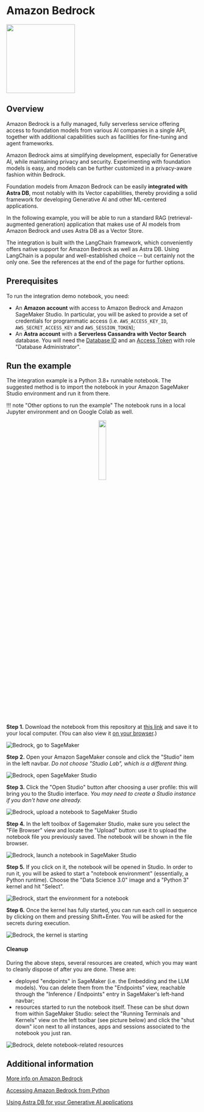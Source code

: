 # Amazon Bedrock

<div class="nosurface" markdown="1">
<img src="../../../../img/bedrock/bedrock.png"  style="height: 180px;" />
</div>

## Overview

Amazon Bedrock is a fully managed, fully serverless service offering access to
foundation models from various AI companies in a single API, together with
additional capabilities such as facilities for fine-tuning and agent frameworks.

Amazon Bedrock aims at simplifying development, especially for Generative AI,
while maintaining privacy and security. Experimenting with foundation models
is easy, and models can be further customized in a privacy-aware fashion
within Bedrock.

Foundation models from Amazon Bedrock can be easily **integrated with Astra DB**,
most notably with its Vector capabilities, thereby providing a solid framework for
developing Generative AI and other ML-centered applications.

In the following example, you will be able to run a standard RAG
(retrieval-augmented generation) application
that makes use of AI models from Amazon Bedrock and uses Astra DB as a Vector Store.

The integration is built with the LangChain framework, which conveniently offers
native support for Amazon Bedrock as well as Astra DB. Using LangChain is a popular
and well-established choice -- but certainly not the only one. See the references at
the end of the page for further options.


## Prerequisites

To run the integration demo notebook, you need:

- An **Amazon account** with access to Amazon Bedrock and Amazon SageMaker Studio. In particular, you will be asked to provide a set of credentials for programmatic access (i.e. `AWS_ACCESS_KEY_ID`, `AWS_SECRET_ACCESS_KEY` and `AWS_SESSION_TOKEN`);
- An **Astra account** with a **Serverless Cassandra with Vector Search** database. You will need the [Database ID](https://awesome-astra.github.io/docs/pages/astra/faq/#where-should-i-find-a-database-identifier) and an [Access Token](https://awesome-astra.github.io/docs/pages/astra/create-token/) with role "Database Administrator".


## Run the example

The integration example is a Python 3.8+ runnable notebook. The suggested method is to import
the notebook in your Amazon SageMaker Studio environment and run it from there.

<admonition markdown="1">
!!! note "Other options to run the example"
    The notebook runs in a local Jupyter environment and on Google Colab as well.
</admonition>

<p align="center">
    <a href="https://raw.githubusercontent.com/awesome-astra/docs/main/docs/pages/aiml/aws/notebooks/bedrock.ipynb" target="blank;">
        <img src="../../../../img/bedrock/download_notebook_button.png"  style="width: 20%;" />
    </a>
</p>

**Step 1.** Download the notebook from this repository at [this link](https://raw.githubusercontent.com/awesome-astra/docs/main/docs/pages/aiml/aws/notebooks/bedrock.ipynb) and save it to your local computer.
(You can also view it [on your browser](https://github.com/awesome-astra/docs/blob/main/docs/pages/aiml/aws/notebooks/bedrock.ipynb).)

![Bedrock, go to SageMaker](../../../../img/bedrock/screenshots/bedrock_open-sagemaker.png)

**Step 2.** Open your Amazon SageMaker console and click the "Studio" item in the left navbar. _Do not choose "Studio Lab", which is a different thing._

![Bedrock, open SageMaker Studio](../../../../img/bedrock/screenshots/bedrock_open-studio.png)

**Step 3.** Click the "Open Studio" button after choosing a user profile: this will bring you to the Studio interface. _You may need to create a Studio instance if you don't have one already._

![Bedrock, upload a notebook to SageMaker Studio](../../../../img/bedrock/screenshots/bedrock_upload.png)

**Step 4.** In the left toolbox of Sagemaker Studio, make sure you select the "File Browser" view and locate the "Upload" button: use it to upload the notebook file you previously saved. The notebook will be shown in the file browser.

![Bedrock, launch a notebook in SageMaker Studio](../../../../img/bedrock/screenshots/bedrock_launch-notebook.png)

**Step 5.** If you click on it, the notebook will be opened in Studio. In order to run it, you will be asked to start a "notebook environment" (essentially, a Python runtime). Choose the "Data Science 3.0" image and a "Python 3" kernel and hit "Select".

![Bedrock, start the environment for a notebook](../../../../img/bedrock/screenshots/bedrock_start-environment.png)

**Step 6.** Once the kernel has fully started, you can run each cell in sequence by clicking on them and pressing Shift+Enter. You will be asked for the secrets during execution.

![Bedrock, the kernel is starting](../../../../img/bedrock/screenshots/bedrock_kernel-starting.png)

#### Cleanup

During the above steps, several resources are created, which you may want to
cleanly dispose of after you are done. These are:

- deployed "endpoints" in SageMaker (i.e. the Embedding and the LLM models). You can delete them from the "Endpoints" view, reachable through the "Inference / Endpoints" entry in SageMaker's left-hand navbar;
- resources started to run the notebook itself. These can be shut down from within SageMaker Studio: select the "Running Terminals and Kernels" view on the left toolbar (see picture below) and click the "shut down" icon next to all instances, apps and sessions associated to the notebook you just ran.

![Bedrock, delete notebook-related resources](../../../../img/bedrock/screenshots/bedrock_cleanup.png)

## Additional information

[More info on Amazon Bedrock](https://docs.aws.amazon.com/bedrock/latest/userguide/what-is-bedrock.html)

[Accessing Amazon Bedrock from Python](https://github.com/aws-samples/amazon-bedrock-samples/tree/main/introduction-to-bedrock)

[Using Astra DB for your Generative AI applications](https://awesome-astra.github.io/docs/pages/aiml/)

